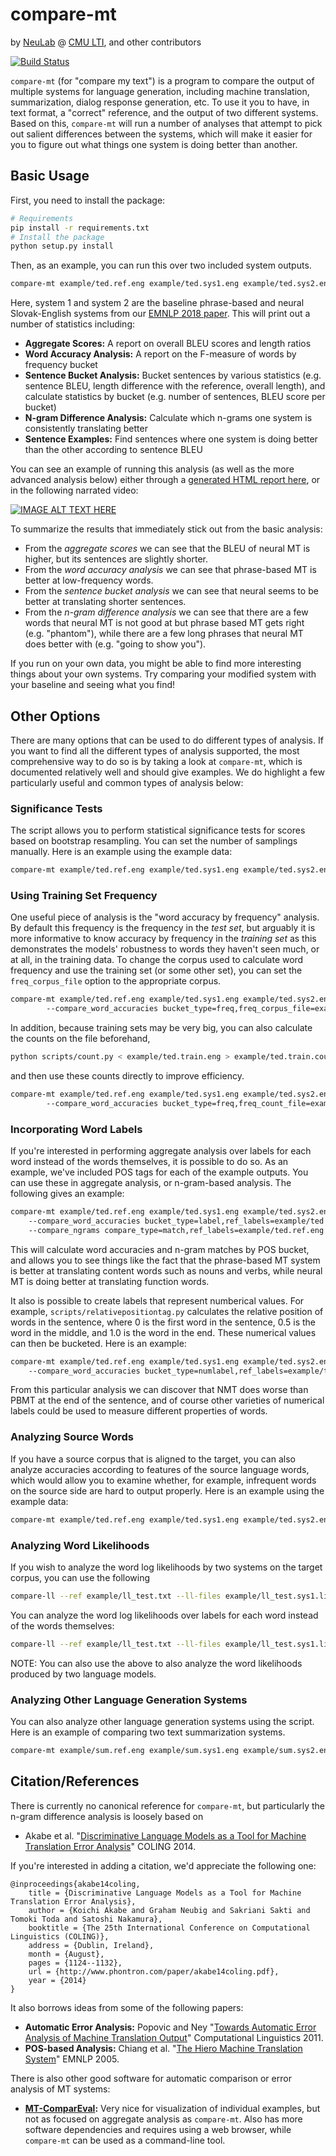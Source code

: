 # compare-mt
by [NeuLab](http://www.cs.cmu.edu/~neulab/) @ [CMU LTI](https://lti.cs.cmu.edu), and other contributors

[![Build Status](https://travis-ci.org/neulab/compare-mt.svg?branch=master)](https://travis-ci.org/neulab/compare-mt)

`compare-mt` (for "compare my text") is a program to compare the output of multiple systems for language generation,
including machine translation, summarization, dialog response generation, etc. 
To use it you to have, in text format, a "correct" reference, and the output of two different systems.
Based on this, `compare-mt` will run a number of analyses that attempt to pick out salient differences between
the systems, which will make it easier for you to figure out what things one system is doing better than another.

## Basic Usage

First, you need to install the package:

```bash
# Requirements
pip install -r requirements.txt
# Install the package
python setup.py install
```

Then, as an example, you can run this over two included system outputs.

```bash
compare-mt example/ted.ref.eng example/ted.sys1.eng example/ted.sys2.eng
```

Here, system 1 and system 2 are the baseline phrase-based and neural Slovak-English systems from our
[EMNLP 2018 paper](http://aclweb.org/anthology/D18-1103). This will print out a number of statistics including:

* **Aggregate Scores:** A report on overall BLEU scores and length ratios
* **Word Accuracy Analysis:** A report on the F-measure of words by frequency bucket
* **Sentence Bucket Analysis:** Bucket sentences by various statistics (e.g. sentence BLEU, length difference with the
  reference, overall length), and calculate statistics by bucket (e.g. number of sentences, BLEU score per bucket)
* **N-gram Difference Analysis:** Calculate which n-grams one system is consistently translating better
* **Sentence Examples:** Find sentences where one system is doing better than the other according to sentence BLEU

You can see an example of running this analysis (as well as the more advanced analysis below) either through a
[generated HTML report here](http://phontron.com/compare-mt/output/), or in the following narrated video:

[![IMAGE ALT TEXT HERE](https://img.youtube.com/vi/K-MNPOGKnDQ/0.jpg)](https://www.youtube.com/watch?v=K-MNPOGKnDQ)

To summarize the results that immediately stick out from the basic analysis:

* From the *aggregate scores* we can see that the BLEU of neural MT is higher, but its sentences are slightly shorter.
* From the *word accuracy analysis* we can see that phrase-based MT is better at low-frequency words.
* From the *sentence bucket analysis* we can see that neural seems to be better at translating shorter sentences.
* From the *n-gram difference analysis* we can see that there are a few words that neural MT is not good at
  but phrase based MT gets right (e.g. "phantom"), while there are a few long phrases that neural MT does better with
  (e.g. "going to show you").

If you run on your own data, you might be able to find more interesting things about your own systems. Try comparing
your modified system with your baseline and seeing what you find! 

## Other Options

There are many options that can be used to do different types of analysis.
If you want to find all the different types of analysis supported, the most comprehensive way to do so is by
taking a look at `compare-mt`, which is documented relatively well and should give examples.
We do highlight a few particularly useful and common types of analysis below:

### Significance Tests

The script allows you to perform statistical significance tests for scores based on bootstrap resampling. You can set
the number of samplings manually. Here is an example using the example data:


```bash
compare-mt example/ted.ref.eng example/ted.sys1.eng example/ted.sys2.eng --compare_scores score_type=bleu,bootstrap=1000,prob_thresh=0.05
```

### Using Training Set Frequency

One useful piece of analysis is the "word accuracy by frequency" analysis. By default this frequency is the frequency
in the *test set*, but arguably it is more informative to know accuracy by frequency in the *training set* as this
demonstrates the models' robustness to words they haven't seen much, or at all, in the training data. To change the
corpus used to calculate word frequency and use the training set (or some other set), you can set the `freq_corpus_file`
option to the appropriate corpus.


```bash
compare-mt example/ted.ref.eng example/ted.sys1.eng example/ted.sys2.eng
        --compare_word_accuracies bucket_type=freq,freq_corpus_file=example/ted.train.eng
```

In addition, because training sets may be very big, you can also calculate the counts on the file beforehand,

```bash
python scripts/count.py < example/ted.train.eng > example/ted.train.counts
```

and then use these counts directly to improve efficiency.

```bash
compare-mt example/ted.ref.eng example/ted.sys1.eng example/ted.sys2.eng
        --compare_word_accuracies bucket_type=freq,freq_count_file=example/ted.train.counts
```


### Incorporating Word Labels

If you're interested in performing aggregate analysis over labels for each word instead of the words themselves, it
is possible to do so. As an example, we've included POS tags for each of the example outputs. You can use these in
aggregate analysis, or n-gram-based analysis. The following gives an example:


```bash
compare-mt example/ted.ref.eng example/ted.sys1.eng example/ted.sys2.eng 
    --compare_word_accuracies bucket_type=label,ref_labels=example/ted.ref.eng.tag,out_labels="example/ted.sys1.eng.tag;example/ted.sys2.eng.tag",label_set=CC+DT+IN+JJ+NN+NNP+NNS+PRP+RB+TO+VB+VBP+VBZ 
    --compare_ngrams compare_type=match,ref_labels=example/ted.ref.eng.tag,out_labels="example/ted.sys1.eng.tag;example/ted.sys2.eng.tag"
```

This will calculate word accuracies and n-gram matches by POS bucket, and allows you to see things like the fact
that the phrase-based MT system is better at translating content words such as nouns and verbs, while neural MT
is doing better at translating function words.

It also is possible to create labels that represent numberical values. For example, `scripts/relativepositiontag.py` calculates the relative position of words in the sentence, where 0 is the first word in the sentence, 0.5 is the word in the middle, and 1.0 is the word in the end. These numerical values can then be bucketed. Here is an example:

```bash
compare-mt example/ted.ref.eng example/ted.sys1.eng example/ted.sys2.eng 
    --compare_word_accuracies bucket_type=numlabel,ref_labels=example/ted.ref.eng.rptag,out_labels="example/ted.sys1.eng.rptag;example/ted.sys2.eng.rptag"
```

From this particular analysis we can discover that NMT does worse than PBMT at the end of the sentence, and of course other varieties of numerical labels could be used to measure different properties of words.

### Analyzing Source Words

If you have a source corpus that is aligned to the target, you can also analyze accuracies according to features of the
source language words, which would allow you to examine whether, for example, infrequent words on the source side are
hard to output properly. Here is an example using the example data:

```bash
compare-mt example/ted.ref.eng example/ted.sys1.eng example/ted.sys2.eng --src_file example/ted.orig.slk --compare_src_word_accuracies ref_align_file=example/ted.ref.align,out_align_files="example/ted.sys1.align;example/ted.sys2.align"
```

### Analyzing Word Likelihoods

If you wish to analyze the word log likelihoods by two systems on the target corpus, you can use the following

```bash
compare-ll --ref example/ll_test.txt --ll-files example/ll_test.sys1.likelihood example/ll_test.sys2.likelihood --compare-word-likelihoods bucket_type=freq,freq_corpus_file=example/ll_test.txt
```

You can analyze the word log likelihoods over labels for each word instead of the words themselves:

```bash
compare-ll --ref example/ll_test.txt --ll-files example/ll_test.sys1.likelihood example/ll_test.sys2.likelihood --compare-word-likelihoods bucket_type=label,label_corpus=example/ll_test.tag,label_set=CC+DT+IN+JJ+NN+NNP+NNS+PRP+RB+TO+VB+VBP+VBZ
```

NOTE: You can also use the above to also analyze the word likelihoods produced by two language models.

### Analyzing Other Language Generation Systems

You can also analyze other language generation systems using the script. Here is an example of comparing two text summarization systems. 

```bash
compare-mt example/sum.ref.eng example/sum.sys1.eng example/sum.sys2.eng --compare_scores 'score_type=rouge1' 'score_type=rouge2' 'score_type=rougeL'
```

## Citation/References

There is currently no canonical reference for `compare-mt`, but particularly the n-gram difference analysis
is loosely based on

* Akabe et al. "[Discriminative Language Models as a Tool for Machine Translation Error Analysis](http://www.phontron.com/paper/akabe14coling.pdf)" COLING 2014.

If you're interested in adding a citation, we'd appreciate the following one:


    @inproceedings{akabe14coling,
        title = {Discriminative Language Models as a Tool for Machine Translation Error Analysis},
        author = {Koichi Akabe and Graham Neubig and Sakriani Sakti and Tomoki Toda and Satoshi Nakamura},
        booktitle = {The 25th International Conference on Computational Linguistics (COLING)},
        address = {Dublin, Ireland},
        month = {August},
        pages = {1124--1132},
        url = {http://www.phontron.com/paper/akabe14coling.pdf},
        year = {2014}
    }

It also borrows ideas from some of the following papers:

* **Automatic Error Analysis:**
  Popovic and Ney "[Towards Automatic Error Analysis of Machine Translation Output](https://www.mitpressjournals.org/doi/pdf/10.1162/COLI_a_00072)" Computational Linguistics 2011.
* **POS-based Analysis:**
  Chiang et al. "[The Hiero Machine Translation System](http://aclweb.org/anthology/H05-1098)" EMNLP 2005.

There is also other good software for automatic comparison or error analysis of MT systems:

* **[MT-ComparEval](https://github.com/choko/MT-ComparEval):** Very nice for visualization of individual examples, but
  not as focused on aggregate analysis as `compare-mt`. Also has more software dependencies and requires using a web
  browser, while `compare-mt` can be used as a command-line tool.
